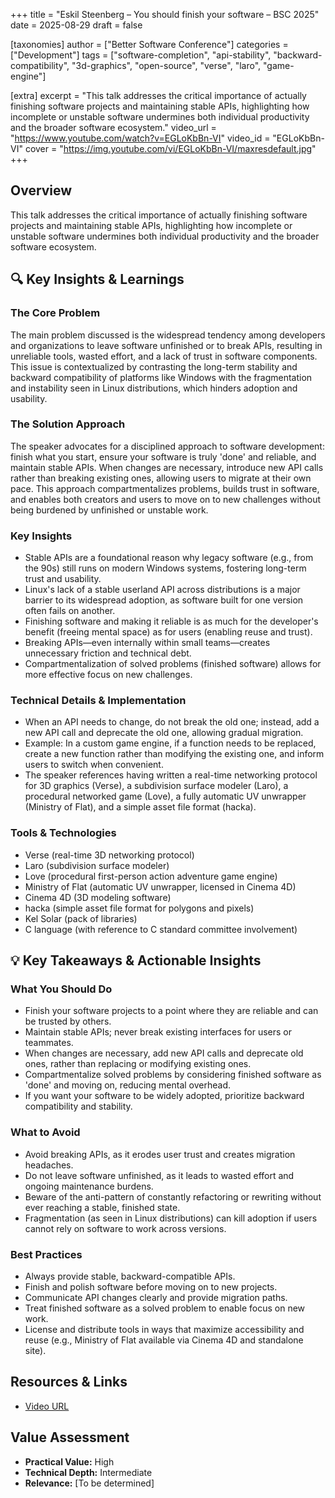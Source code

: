 +++
title = "Eskil Steenberg – You should finish your software – BSC 2025"
date = 2025-08-29
draft = false

[taxonomies]
author = ["Better Software Conference"]
categories = ["Development"]
tags = ["software-completion", "api-stability", "backward-compatibility", "3d-graphics", "open-source", "verse", "laro", "game-engine"]

[extra]
excerpt = "This talk addresses the critical importance of actually finishing software projects and maintaining stable APIs, highlighting how incomplete or unstable software undermines both individual productivity and the broader software ecosystem."
video_url = "https://www.youtube.com/watch?v=EGLoKbBn-VI"
video_id = "EGLoKbBn-VI"
cover = "https://img.youtube.com/vi/EGLoKbBn-VI/maxresdefault.jpg"
+++

## Overview

This talk addresses the critical importance of actually finishing software projects and maintaining stable APIs, highlighting how incomplete or unstable software undermines both individual productivity and the broader software ecosystem.

## 🔍 Key Insights & Learnings

### The Core Problem
The main problem discussed is the widespread tendency among developers and organizations to leave software unfinished or to break APIs, resulting in unreliable tools, wasted effort, and a lack of trust in software components. This issue is contextualized by contrasting the long-term stability and backward compatibility of platforms like Windows with the fragmentation and instability seen in Linux distributions, which hinders adoption and usability.

### The Solution Approach
The speaker advocates for a disciplined approach to software development: finish what you start, ensure your software is truly 'done' and reliable, and maintain stable APIs. When changes are necessary, introduce new API calls rather than breaking existing ones, allowing users to migrate at their own pace. This approach compartmentalizes problems, builds trust in software, and enables both creators and users to move on to new challenges without being burdened by unfinished or unstable work.

### Key Insights
- Stable APIs are a foundational reason why legacy software (e.g., from the 90s) still runs on modern Windows systems, fostering long-term trust and usability.
- Linux's lack of a stable userland API across distributions is a major barrier to its widespread adoption, as software built for one version often fails on another.
- Finishing software and making it reliable is as much for the developer's benefit (freeing mental space) as for users (enabling reuse and trust).
- Breaking APIs—even internally within small teams—creates unnecessary friction and technical debt.
- Compartmentalization of solved problems (finished software) allows for more effective focus on new challenges.

### Technical Details & Implementation
- When an API needs to change, do not break the old one; instead, add a new API call and deprecate the old one, allowing gradual migration.
- Example: In a custom game engine, if a function needs to be replaced, create a new function rather than modifying the existing one, and inform users to switch when convenient.
- The speaker references having written a real-time networking protocol for 3D graphics (Verse), a subdivision surface modeler (Laro), a procedural networked game (Love), a fully automatic UV unwrapper (Ministry of Flat), and a simple asset file format (hacka).

### Tools & Technologies
- Verse (real-time 3D networking protocol)
- Laro (subdivision surface modeler)
- Love (procedural first-person action adventure game engine)
- Ministry of Flat (automatic UV unwrapper, licensed in Cinema 4D)
- Cinema 4D (3D modeling software)
- hacka (simple asset file format for polygons and pixels)
- Kel Solar (pack of libraries)
- C language (with reference to C standard committee involvement)

## 💡 Key Takeaways & Actionable Insights

### What You Should Do
- Finish your software projects to a point where they are reliable and can be trusted by others.
- Maintain stable APIs; never break existing interfaces for users or teammates.
- When changes are necessary, add new API calls and deprecate old ones, rather than replacing or modifying existing ones.
- Compartmentalize solved problems by considering finished software as 'done' and moving on, reducing mental overhead.
- If you want your software to be widely adopted, prioritize backward compatibility and stability.

### What to Avoid
- Avoid breaking APIs, as it erodes user trust and creates migration headaches.
- Do not leave software unfinished, as it leads to wasted effort and ongoing maintenance burdens.
- Beware of the anti-pattern of constantly refactoring or rewriting without ever reaching a stable, finished state.
- Fragmentation (as seen in Linux distributions) can kill adoption if users cannot rely on software to work across versions.

### Best Practices
- Always provide stable, backward-compatible APIs.
- Finish and polish software before moving on to new projects.
- Communicate API changes clearly and provide migration paths.
- Treat finished software as a solved problem to enable focus on new work.
- License and distribute tools in ways that maximize accessibility and reuse (e.g., Ministry of Flat available via Cinema 4D and standalone site).

## Resources & Links

- [Video URL](https://www.youtube.com/watch?v=EGLoKbBn-VI)

## Value Assessment
- **Practical Value:** High
- **Technical Depth:** Intermediate
- **Relevance:** [To be determined]

